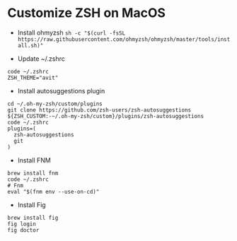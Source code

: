 # Customize ZSH on MacOS

- Install ohmyzsh 
```sh -c "$(curl -fsSL https://raw.githubusercontent.com/ohmyzsh/ohmyzsh/master/tools/install.sh)"```

- Update ~/.zshrc
```
code ~/.zshrc
ZSH_THEME="avit"
```

- Install autosuggestions plugin
```
cd ~/.oh-my-zsh/custom/plugins
git clone https://github.com/zsh-users/zsh-autosuggestions ${ZSH_CUSTOM:-~/.oh-my-zsh/custom}/plugins/zsh-autosuggestions
code ~/.zshrc
plugins=(
  zsh-autosuggestions
  git
)
```

- Install FNM
```
brew install fnm
code ~/.zshrc
# Fnm
eval "$(fnm env --use-on-cd)"
```

- Install Fig
```
brew install fig
fig login
fig doctor
```
